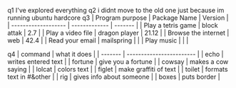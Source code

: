 q1 
I've explored everything 
q2
i didnt move to the old one just because im running ubuntu hardcore 
q3
| Program purpose     | Package Name  | Version |
| ------------------- | ------------- | ------- |
| Play a tetris game  | block attak   | 2.7     |
| Play a video file   | dragon player | 21.12   |
| Browse the internet | web           | 42.4    |
| Read your email     | mailspring    |         |
| Play music          |               |         |

q4
| command | what it does             |
| ------- | ------------------------ |
| echo    | writes entered text      |
| fortune | give you a fortune       |
| cowsay  | makes a cow saying       |
| lolcat  | colors text              |
| figlet  | make graffiti of text    |
| toilet  | formats text in #&other  |
| rig     | gives info about someone |
| boxes   | puts border              |
